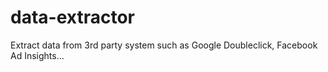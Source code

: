 # data-extractor
Extract data from 3rd party system such as Google Doubleclick, Facebook Ad Insights...
